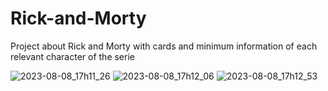 # Rick-and-Morty
Project about Rick and Morty with cards and minimum information of each relevant character of the serie 

![2023-08-08_17h11_26](https://github.com/ALauraOliva/Rick-and-Morty/assets/131173529/14740d0a-7dd2-41b5-9bcd-01f6942db10c)
![2023-08-08_17h12_06](https://github.com/ALauraOliva/Rick-and-Morty/assets/131173529/7d658f0c-a97d-4efe-a1c9-ff5b77c3e0a5)
![2023-08-08_17h12_53](https://github.com/ALauraOliva/Rick-and-Morty/assets/131173529/a3bed87e-8b04-4316-a0af-c35b6705f1c2)
